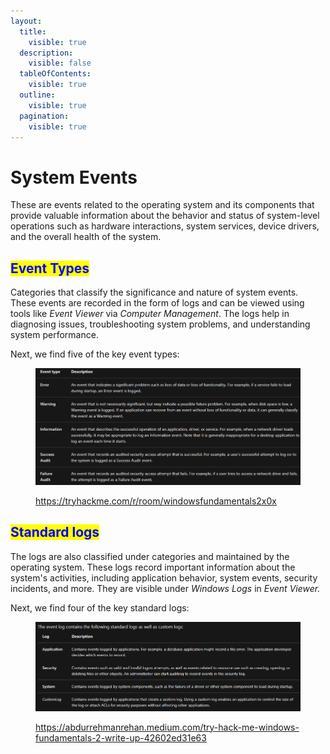 ```yaml
---
layout:
  title:
    visible: true
  description:
    visible: false
  tableOfContents:
    visible: true
  outline:
    visible: true
  pagination:
    visible: true
---
```


# System Events

These are events related to the operating system and its components that provide valuable information about the behavior and status of system-level operations such as hardware interactions, system services, device drivers, and the overall health of the system.

## <mark style="color:blue;">Event Types</mark>

Categories that classify the significance and nature of system events. These events are recorded in the form of logs and can be viewed using tools like _Event Viewer_ via _Computer Management_. The logs help in diagnosing issues, troubleshooting system problems, and understanding system performance.

Next, we find five of the key event types:

<figure><img src="../.gitbook/assets/image (257).png" alt=""><figcaption><p><a href="https://tryhackme.com/r/room/windowsfundamentals2x0x">https://tryhackme.com/r/room/windowsfundamentals2x0x</a></p></figcaption></figure>

## <mark style="color:blue;">Standard logs</mark>

The logs are also classified under categories and maintained by the operating system. These logs record important information about the system's activities, including application behavior, system events, security incidents, and more. They are visible under _Windows Logs_ in _Event Viewer._

Next, we find four of the key standard logs:

<figure><img src="../.gitbook/assets/image (5) (1) (1).png" alt=""><figcaption><p><a href="https://abdurrehmanrehan.medium.com/try-hack-me-windows-fundamentals-2-write-up-42602ed31e63">https://abdurrehmanrehan.medium.com/try-hack-me-windows-fundamentals-2-write-up-42602ed31e63</a></p></figcaption></figure>
